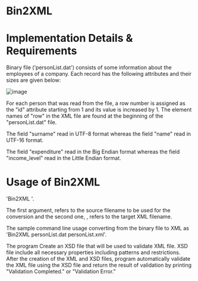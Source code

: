 # Bin2XML
# Implementation Details & Requirements
Binary file ('personList.dat') consists of some information about the employees of a company. Each record has the following attributes and their sizes are given below:

![image](https://github.com/kaans4nli/Bin2XML/assets/107371841/977ad386-2051-49aa-8c26-cd7d1381e83f)

For each person that was read from the file, a row number is assigned as the "id" attribute starting from 1 and its value is increased by 1. The element names of "row" in the XML file are found at the beginning of the "personList.dat" file.

The field "surname" read in UTF-8 format whereas the field "name" read in UTF-16 format.

The field "expenditure" read in the Big Endian format whereas the field "income_level" read in the Little Endian format. 

# Usage of Bin2XML 
'Bin2XML <inputfile> <outputfile>'.
  
  The first argument, <inputfile> refers to the source filename to be used for the conversion and the second one, <outputfile>, refers to the target XML filename.
  
  The sample command line usage converting from the binary file to XML as 'Bin2XML personList.dat personList.xml'.
  
The program Create an XSD file that will be used to validate XML file. XSD file include all necessary properties including patterns and restrictions. After the creation of the XML and XSD files, program automatically validate the XML file using the XSD file and return the result of validation by printing "Validation Completed." or "Validation Error."
